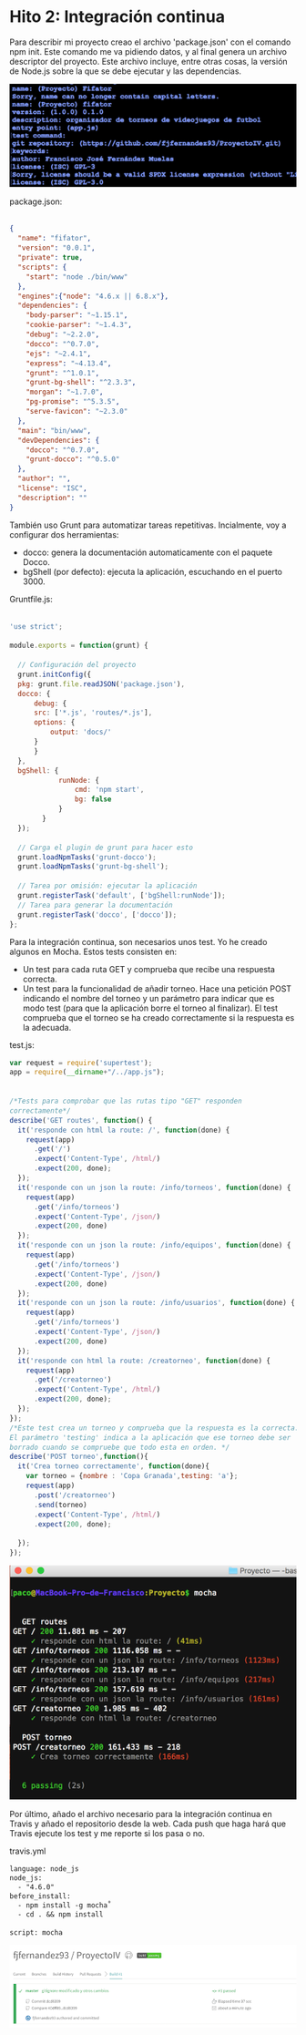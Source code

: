 # Hito 2: Integración continua

Para describir mi proyecto creao el archivo 'package.json' con el comando npm init. Este comando me va pidiendo datos, y al final genera un archivo descriptor del proyecto. Este archivo incluye, entre otras cosas, la versión de Node.js sobre la que se debe ejecutar y las dependencias.

![img2-1](https://github.com/fjfernandez93/ProyectoIV/blob/documentacion/capturas/img2-1.png)

package.json:

```json

{
  "name": "fifator",
  "version": "0.0.1",
  "private": true,
  "scripts": {
    "start": "node ./bin/www"
  },
  "engines":{"node": "4.6.x || 6.8.x"},
  "dependencies": {
    "body-parser": "~1.15.1",
    "cookie-parser": "~1.4.3",
    "debug": "~2.2.0",
    "docco": "^0.7.0",
    "ejs": "~2.4.1",
    "express": "~4.13.4",
    "grunt": "^1.0.1",
    "grunt-bg-shell": "^2.3.3",
    "morgan": "~1.7.0",
    "pg-promise": "^5.3.5",
    "serve-favicon": "~2.3.0"
  },
  "main": "bin/www",
  "devDependencies": {
    "docco": "^0.7.0",
    "grunt-docco": "^0.5.0"
  },
  "author": "",
  "license": "ISC",
  "description": ""
}
```
También uso Grunt para automatizar tareas repetitivas. Incialmente, voy a configurar dos herramientas:
- docco: genera la documentación automaticamente con el paquete Docco.
- bgShell (por defecto): ejecuta la aplicación, escuchando en el puerto 3000.

Gruntfile.js:

```js

'use strict';

module.exports = function(grunt) {

  // Configuración del proyecto
  grunt.initConfig({
  pkg: grunt.file.readJSON('package.json'),
  docco: {
	  debug: {
  	  src: ['*.js', 'routes/*.js'],
  	  options: {
  		  output: 'docs/'
  	  }
	  }
  },
  bgShell: {
            runNode: {
                cmd: 'npm start',
                bg: false
            }
        }
  });

  // Carga el plugin de grunt para hacer esto
  grunt.loadNpmTasks('grunt-docco');
  grunt.loadNpmTasks('grunt-bg-shell');

  // Tarea por omisión: ejecutar la aplicación
  grunt.registerTask('default', ['bgShell:runNode']);
  // Tarea para generar la documentación
  grunt.registerTask('docco', ['docco']);
};
```

Para la integración continua, son necesarios unos test. Yo he creado algunos en Mocha. Estos tests consisten en:
- Un test para cada ruta GET y comprueba que recibe una respuesta correcta.
- Un test para la funcionalidad de añadir torneo. Hace una petición POST indicando el nombre del torneo y un parámetro para indicar que es modo test (para que la aplicación borre el torneo al finalizar). El test comprueba que el torneo se ha creado correctamente si la respuesta es la adecuada.

test.js:

```js
var request = require('supertest');
app = require(__dirname+"/../app.js");


/*Tests para comprobar que las rutas tipo "GET" responden
correctamente*/
describe('GET routes', function() {
  it('responde con html la route: /', function(done) {
    request(app)
      .get('/')
      .expect('Content-Type', /html/)
      .expect(200, done);
  });
  it('responde con un json la route: /info/torneos', function(done) {
    request(app)
      .get('/info/torneos')
      .expect('Content-Type', /json/)
      .expect(200, done)
  });
  it('responde con un json la route: /info/equipos', function(done) {
    request(app)
      .get('/info/torneos')
      .expect('Content-Type', /json/)
      .expect(200, done)
  });
  it('responde con un json la route: /info/usuarios', function(done) {
    request(app)
      .get('/info/torneos')
      .expect('Content-Type', /json/)
      .expect(200, done)
  });
  it('responde con html la route: /creatorneo', function(done) {
    request(app)
      .get('/creatorneo')
      .expect('Content-Type', /html/)
      .expect(200, done);
  });
});
/*Este test crea un torneo y comprueba que la respuesta es la correcta.
El parámetro 'testing' indica a la aplicación que ese torneo debe ser
borrado cuando se compruebe que todo esta en orden. */
describe('POST torneo',function(){
  it('Crea torneo correctamente', function(done){
    var torneo = {nombre : 'Copa Granada',testing: 'a'};
    request(app)
      .post('/creatorneo')
      .send(torneo)
      .expect('Content-Type', /html/)
      .expect(200, done);

  });
});
```

![img2-2](https://github.com/fjfernandez93/ProyectoIV/blob/documentacion/capturas/img2-2.png)


Por último, añado el archivo necesario para la integración continua en Travis y añado el repositorio desde la web. Cada push que haga hará que Travis ejecute los test y me reporte si los pasa o no.

travis.yml

```
language: node_js
node_js:
  - "4.6.0"
before_install:
  - npm install -g mocha˚
  - cd . && npm install

script: mocha
```
![img2-3](https://github.com/fjfernandez93/ProyectoIV/blob/documentacion/capturas/img2-3.png)
